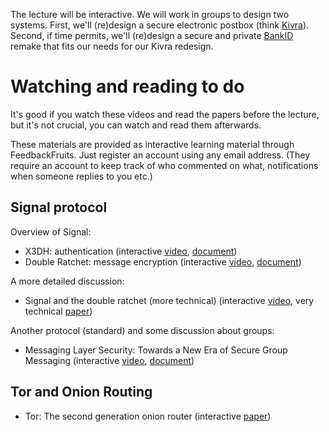 The lecture will be interactive. We will work in groups to design two systems. 
First, we'll (re)design a secure electronic postbox (think [Kivra][kivra]).
Second, if time permits, we'll (re)design a secure and private [BankID][bankid] 
remake that fits our needs for our Kivra redesign.

[kivra]: https://kivra.se/en/private
[bankid]: https://www.bankid.com/en/


# Watching and reading to do

It's good if you watch these videos and read the papers before the lecture, but 
it's not crucial, you can watch and read them afterwards.

These materials are provided as interactive learning material through 
FeedbackFruits. Just register an account using any email address. (They require 
an account to keep track of who commented on what, notifications when someone 
replies to you etc.)

## Signal protocol

Overview of Signal:

- X3DH: authentication (interactive [video][x3dh], [document][x3dh-paper])
- Double Ratchet: message encryption (interactive 
  [video][double-ratchet-messaging], [document][double-ratchet-paper])

A more detailed discussion:

- Signal and the double ratchet (more technical) (interactive 
  [video][dodis-signal], very technical [paper][dodis-paper])

Another protocol (standard) and some discussion about groups:

- Messaging Layer Security: Towards a New Era of Secure Group Messaging 
  (interactive [video][mls-talk], [document][mls-spec])

[x3dh]: https://eu.feedbackfruits.com/groups/activity-group/d47adc37-7ea8-44b2-9606-2aab8f72d46b
[double-ratchet-messaging]: https://eu.feedbackfruits.com/groups/activity-group/212b1351-e3ed-49fd-a582-06bdd0f5e203
[x3dh-paper]: https://eu.feedbackfruits.com/groups/activity-group/90bc06cb-900c-47c7-b348-ea19632f0e41
[double-ratchet-paper]: https://eu.feedbackfruits.com/groups/activity-group/96ad1889-3b33-4ca3-9100-f37c11c46bb1
[dodis-signal]: https://eu.feedbackfruits.com/groups/activity-group/e9457ff2-aa4f-42bb-83e1-11fe0b099f48
[dodis-paper]: https://eu.feedbackfruits.com/groups/activity-group/b3dbb984-a3ae-4444-9217-91e6dcd5313b
[mls-talk]: https://eu.feedbackfruits.com/groups/activity-group/6d09f4f4-ab0f-46b2-ac42-4e31daec7823
[mls-spec]: https://eu.feedbackfruits.com/groups/activity-group/bc3448d5-9c1d-41e9-96d3-d8eff3613ea7


## Tor and Onion Routing

- Tor: The second generation onion router (interactive [paper][tor-paper])

[tor-paper]: https://eu.feedbackfruits.com/groups/activity-group/07021bc5-60af-406f-9941-dfdfe1070f55

